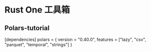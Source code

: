 # Rust One 工具箱


## Polars-tutorial


[dependencies]
polars = { version = "0.40.0", features = ["lazy", "csv", "parquet", "temporal", "strings"] }